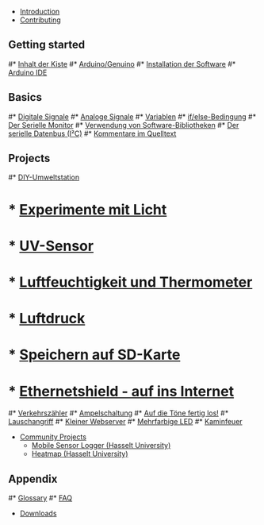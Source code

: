 * [Introduction](README.md)
* [Contributing](contributing.md)

## Getting started
#* [Inhalt der Kiste]()
#* [Arduino/Genuino]()
#* [Installation der Software]()
#* [Arduino IDE]()

## Basics
#* [Digitale Signale]()
#* [Analoge Signale]()
#* [Variablen]()
#* [if/else-Bedingung]()
#* [Der Serielle Monitor]()
#* [Verwendung von Software-Bibliotheken]()
#* [Der serielle Datenbus (I²C)]()
#* [Kommentare im Quelltext]()

## Projects
#* [DIY-Umweltstation]()
#    * [Experimente mit Licht]()
#    * [UV-Sensor]()
#    * [Luftfeuchtigkeit und Thermometer]()
#    * [Luftdruck]()
#    * [Speichern auf SD-Karte]()
#    * [Ethernetshield - auf ins Internet]()
#* [Verkehrszähler]()
#* [Ampelschaltung]()
#* [Auf die Töne fertig los!]()
#* [Lauschangriff]()
#* [Kleiner Webserver]()
#* [Mehrfarbige LED]()
#* [Kaminfeuer]()
* [Community Projects](community_projects/README.md)
    * [Mobile Sensor Logger (Hasselt University)](community_projects/Tutorial_ArduinoWeatherStation.md)
    * [Heatmap (Hasselt University)](community_projects/Tutorial_HeatmapCampusDiepenbeek.md)

## Appendix
#* [Glossary](GLOSSARY.md)
#* [FAQ](faq.md)
* [Downloads](downloads.md)
